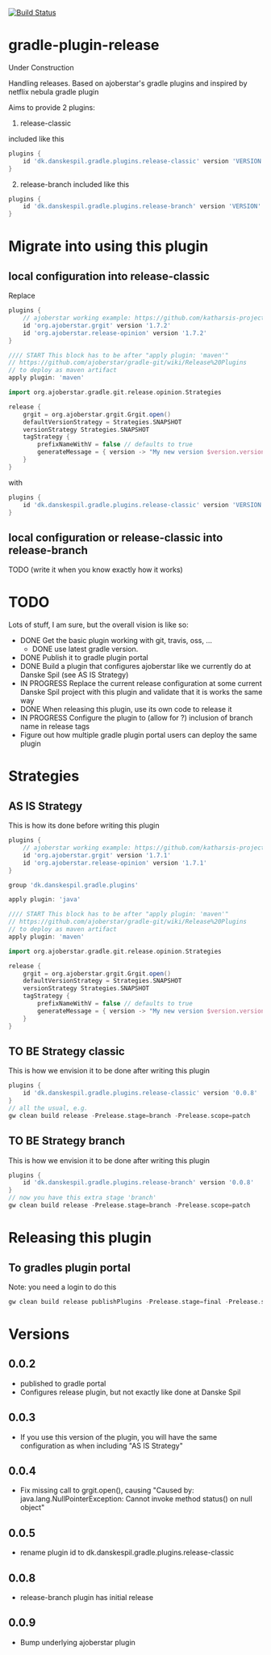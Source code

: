 [![Build Status](https://travis-ci.org/danskespil/gradle-plugin-terraform.svg?branch=master)](https://travis-ci.org/danskespil/gradle-plugin-terraform)

# gradle-plugin-release
Under Construction

Handling releases. Based on ajoberstar's gradle plugins and inspired by netflix nebula gradle plugin

Aims to provide 2 plugins:

1. release-classic

included like this
```groovy
plugins {
    id 'dk.danskespil.gradle.plugins.release-classic' version 'VERSION'
}
```

2. release-branch
included like this
```groovy
plugins {
    id 'dk.danskespil.gradle.plugins.release-branch' version 'VERSION'
}
```

# Migrate into using this plugin
## local configuration into release-classic
Replace
```groovy
plugins {
    // ajoberstar working example: https://github.com/katharsis-project/katharsis-vertx/blob/master/build.gradle
    id 'org.ajoberstar.grgit' version '1.7.2'
    id 'org.ajoberstar.release-opinion' version '1.7.2'
}

//// START This block has to be after "apply plugin: 'maven'"
// https://github.com/ajoberstar/gradle-git/wiki/Release%20Plugins
// to deploy as maven artifact
apply plugin: 'maven'

import org.ajoberstar.gradle.git.release.opinion.Strategies

release {
    grgit = org.ajoberstar.grgit.Grgit.open()
    defaultVersionStrategy = Strategies.SNAPSHOT
    versionStrategy Strategies.SNAPSHOT
    tagStrategy {
        prefixNameWithV = false // defaults to true
        generateMessage = { version -> "My new version $version.version" }
    }
}
```
with
```groovy
plugins {
    id 'dk.danskespil.gradle.plugins.release-classic' version 'VERSION'
}
```
## local configuration or release-classic into release-branch
TODO (write it when you know exactly how it works)

# TODO
Lots of stuff, I am sure, but the overall vision is like so:

* DONE Get the basic plugin working with git, travis, oss, ...
  * DONE use latest gradle version.
* DONE Publish it to gradle plugin portal
* DONE Build a plugin that configures ajoberstar like we currently do at Danske Spil (see AS IS Strategy) 
* IN PROGRESS Replace the current release configuration at some current Danske Spil project with this plugin and validate that it is works the same way
* DONE When releasing this plugin, use its own code to release it
* IN PROGRESS Configure the plugin to (allow for ?) inclusion of branch name in release tags
* Figure out how multiple gradle plugin portal users can deploy the same plugin

# Strategies

## AS IS Strategy
This is how its done before writing this plugin
```groovy
plugins {
    // ajoberstar working example: https://github.com/katharsis-project/katharsis-vertx/blob/master/build.gradle
    id 'org.ajoberstar.grgit' version '1.7.1'
    id 'org.ajoberstar.release-opinion' version '1.7.1'
}

group 'dk.danskespil.gradle.plugins'

apply plugin: 'java'

//// START This block has to be after "apply plugin: 'maven'"
// https://github.com/ajoberstar/gradle-git/wiki/Release%20Plugins
// to deploy as maven artifact
apply plugin: 'maven'

import org.ajoberstar.gradle.git.release.opinion.Strategies

release {
    grgit = org.ajoberstar.grgit.Grgit.open()
    defaultVersionStrategy = Strategies.SNAPSHOT
    versionStrategy Strategies.SNAPSHOT
    tagStrategy {
        prefixNameWithV = false // defaults to true
        generateMessage = { version -> "My new version $version.version" }
    }
}
```
## TO BE Strategy classic
This is how we envision it to be done after writing this plugin
```groovy
plugins {
    id 'dk.danskespil.gradle.plugins.release-classic' version '0.0.8'
}
// all the usual, e.g.
gw clean build release -Prelease.stage=branch -Prelease.scope=patch
```

## TO BE Strategy branch
This is how we envision it to be done after writing this plugin
```groovy
plugins {
    id 'dk.danskespil.gradle.plugins.release-branch' version '0.0.8'
}
// now you have this extra stage 'branch'
gw clean build release -Prelease.stage=branch -Prelease.scope=patch
```

# Releasing this plugin
## To gradles plugin portal
Note: you need a login to do this
```groovy
gw clean build release publishPlugins -Prelease.stage=final -Prelease.scope=patch
```

# Versions
## 0.0.2
* published to gradle portal
* Configures release plugin, but not exactly like done at Danske Spil

## 0.0.3
* If you use this version of the plugin, you will have the same configuration as when including "AS IS Strategy"

## 0.0.4
* Fix missing call to grgit.open(), causing "Caused by: java.lang.NullPointerException: Cannot invoke method status() on null object"

## 0.0.5
* rename plugin id to dk.danskespil.gradle.plugins.release-classic

## 0.0.8 
* release-branch plugin has initial release

## 0.0.9 
* Bump underlying ajoberstar plugin
